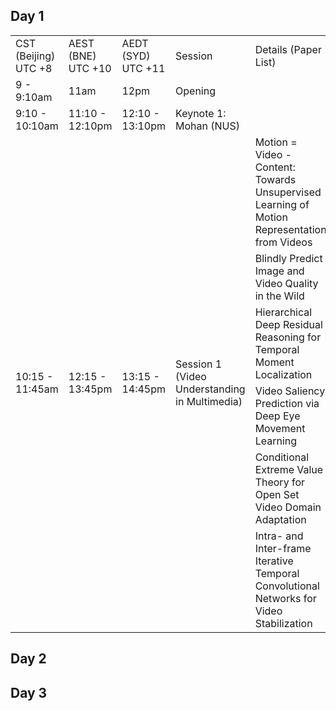 ## Day 1
<div class="mb-6 w-full overflow-x-scroll md:overflow-hidden">
    <table class="table-custom mb-0 text-center table-auto overflow-x-scroll md:overflow-hidden">
        <tbody class="border-t text-gray-600 text-xs font-normal">
            <tr class="bg-gray-100">
                <td class="font-bold">CST (Beijing) UTC +8</td>
                <td class="font-bold">AEST (BNE) UTC +10</td>
                <td class="font-bold">AEDT (SYD) UTC +11</td>
                <td class="font-bold">Session</td>
                <td class="font-bold">Details (Paper List)</td>
            </tr>
            <tr>
                <td>9 - 9:10am</td>
                <td>11am</td>
                <td>12pm</td>
                <td>Opening</td>
                <td></td>
            </tr>
            <tr>
                <td>9:10 - 10:10am</td>
                <td>11:10 - 12:10pm</td>
                <td>12:10 - 13:10pm</td>
                <td>Keynote 1: Mohan (NUS)</td>
                <td></td>
            </tr>
            <tr>
                <td rowspan=6>10:15 - 11:45am</td>
                <td rowspan=6>12:15 - 13:45pm</td>
                <td rowspan=6>13:15 - 14:45pm</td>
                <td rowspan=6>Session 1 (Video Understanding in Multimedia)</td>
                <!-- <td></td> -->
                <td>Motion = Video - Content: Towards Unsupervised Learning of Motion Representation from Videos</td>
            </tr>
            <!-- <tr>
                <td>Motion = Video - Content: Towards Unsupervised Learning of Motion Representation from Videos</td>
            </tr> -->
            <tr>
                <td>Blindly Predict Image and Video Quality in the Wild</td>
            </tr>
            <tr>
                <td>Hierarchical Deep Residual Reasoning for Temporal Moment Localization</td>
            </tr>
            <tr>
                <td>Video Saliency Prediction via Deep Eye Movement Learning</td>
            </tr>
            <tr>
                <td>Conditional Extreme Value Theory for Open Set Video Domain Adaptation</td>
            </tr>
            <tr>
                <td>Intra- and Inter-frame Iterative Temporal Convolutional Networks for Video Stabilization</td>
            </tr>
        </tbody>
    </table>
</div>


## Day 2



## Day 3
